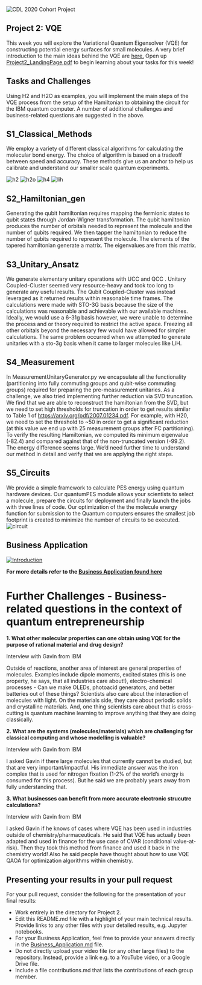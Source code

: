 ![CDL 2020 Cohort Project](../figures/CDL_logo.jpg)
## Project 2: VQE
This week you will explore the Variational Quantum Eigensolver (VQE) for
constructing potential energy surfaces for small molecules.
A very brief introduction to the main ideas behind the VQE are 
[here.](https://github.com/CDL-Quantum/CohortProject_2020/blob/master/CDL_2020_docs.pdf)
Open up [Project2_LandingPage.pdf](https://github.com/CDL-Quantum/CohortProject_2020/blob/master/Project_2_VQE_Molecules/Project_2_LandingPage.pdf)
to begin learning about your tasks for this week!

## Tasks and Challenges
Using H2 and H2O as examples, you will implement the main steps of the VQE process from the setup of the Hamiltonian to obtaining the circuit for the IBM quantum computer.  A number of additional challenges and 
business-related questions are suggested in the above.

## S1_Classical_Methods
We employ a variety of different classical algorithms for calculating the molecular bond energy. The choice of algorithm is based on a tradeoff between speed and accuracy. These methods give us an anchor to help us calibrate and understand our smaller scale quantum experiments.

![h2](../figures/h2.png)
![h2o](../figures/h2o.png)
![h4](../figures/h4.png)
![lih](../figures/lih.png)
## S2_Hamiltonian_gen
Generating the qubit hamiltonian requires mapping the fermionic states to qubit states through Jordan-Wigner transformation. The qubit hamiltonian produces the number of orbitals needed to represent the molecule and the number of qubits required. We then tapper the hamiltonian to reduce the number of qubits required to represent the molecule. The elements of the tapered hamiltonian generate a matrix. The eigenvalues are from this matrix.

## S3_Unitary_Ansatz
We generate elementary unitary operations with UCC and QCC . Unitary Coupled-Cluster seemed very resource-heavy and took too long to generate any useful results. The Qubit Coupled-Cluster was instead leveraged as it returned results within reasonable time frames. The calculations were made with STO-3G basis because the size of the calculations was reasonable and achievable with our available machines. Ideally, we would use a 6-31g basis however, we were unable to determine the process and or theory required to restrict the active space. Freezing all other orbitals beyond the necessary few would have allowed for simpler calculations. The same problem occurred when we attempted to generate unitaries with a sto-3g basis when it came to larger molecules like LiH.  

## S4_Measurement
In MeasurementUnitaryGenerator.py we encapsulate all the functionality (partitioning into fully commuting groups and qubit-wise commuting groups) required for preparing the pre-measurement unitaries.
As a challenge, we also tried implementing further reduction via SVD truncation. We find that we are able to reconstruct the hamiltonian from the SVD, but we need to set high thresholds for truncation in order to get results similar to Table 1 of https://arxiv.org/pdf/2007.01234.pdf. For example, with H20, we need to set the threshold to ~50 in order to get a significant reduction (at this value we end up with 25 measurement groups after FC partitioning). To verify the resulting Hamiltonian, we computed its minimum eigenvalue (-82.4) and compared against that of the non-truncated version (-99.2). The energy difference seems large. We’d need further time to understand our method in detail and verify that we are applying the right steps.

## S5_Circuits
We provide a simple framework to calculate PES energy using quantum hardware devices. Our quantumPES module allows your scientists to select a molecule, prepare the circuits for deployment and finally launch the jobs with three lines of code. Our optimization of the the molecule energy function for submission to the Quantum computers ensures the smallest job footprint is created to minimize the number of circuits to be executed. 
![circuit](../figures/circuit.png)

## Business Application
[![Introduction](../figures/youtube.png)](https://youtu.be/hcUpBK2gFis)

**For more details refer to the [Business Application found here](./Business_Application.md)**

# Further Challenges - Business-related questions in the context of quantum entrepreneurship

**1. What other molecular properties can one obtain using VQE for the purpose of rational material and drug design?**

Interview with Gavin from IBM

Outside of reactions, another area of interest are general properties of molecules. Examples include dipole moments, excited states (this is one property, he says, that all industries care about!), electro-chemical processes - Can we make OLEDs, photoacid generators, and better batteries out of these things? Scientists also care about the interaction of molecules with light. On the materials side, they care about periodic solids and crystalline materials. And, one thing scientists care about that is cross-cutting is quantum machine learning to improve anything that they are doing classically. 

**2. What are the systems (molecules/materials) which are challenging for classical computing and whose modelling is valuable?**

Interview with Gavin from IBM

I asked Gavin if there large molecules that currently cannot be studied, but that are very important/impactful. His immediate answer was the iron complex that is used for nitrogen fixation (1-2% of the world’s energy is consumed for this process). But he said we are probably years away from fully understanding that. 

**3. What businesses can benefit from more accurate electronic strucutre calculations?**

Interview with Gavin from IBM

I asked Gavin if he knows of cases where VQE has been used in industries outside of chemistry/pharmaceuticals. He said that VQE has actually been adapted and used in finance for the use case of CVAR (conditional value-at-risk). Then they took this method from finance and used it back in the chemistry world!
  Also he said people have thought about how to use VQE QAOA for optimization algorithms within chemistry.

## Presenting your results in your pull request
For your pull request, consider the following for the presentation of your final results:
- Work entirely in the directory for Project 2.
- Edit this README.md file with a highlight of your main technical results.  Provide links to any other files with your detailed results, e.g. Jupyter notebooks.
- For your Business Application, feel free to provide your answers directly in the 
[Business_Application.md](./Business_Application.md) file.
- Do not directly upload your video file (or any other large files) to the repository.  Instead, provide a link e.g. to a YouTube video, or a Google Drive file.
- Include a file contributions.md that lists the contributions of each group member.
